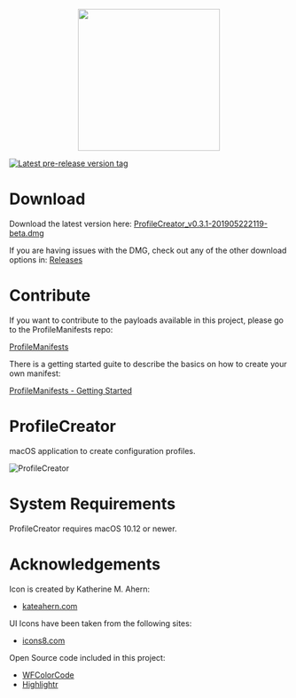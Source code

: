 <p align="center">
  <img width="256" height="256" src="https://github.com/erikberglund/ProfileCreator/blob/master/resources/wiki/256.png">
</p>

[![Latest pre-release version tag](https://img.shields.io/github/tag-date/erikberglund/ProfileCreator.svg)](https://github.com/erikberglund/ProfileCreator/releases/latest)

# Download

Download the latest version here: [ProfileCreator_v0.3.1-201905222119-beta.dmg](https://github.com/erikberglund/ProfileCreator/releases/download/v0.3.1/ProfileCreator_v0.3.1-201905222119-beta.dmg)

If you are having issues with the DMG, check out any of the other download options in: [Releases](https://github.com/erikberglund/ProfileCreator/releases)

# Contribute

If you want to contribute to the payloads available in this project, please go to the ProfileManifests repo:

[ProfileManifests](https://github.com/erikberglund/ProfileManifests)

There is a getting started guite to describe the basics on how to create your own manifest:

[ProfileManifests - Getting Started](https://github.com/erikberglund/ProfileManifests/wiki/Getting-Started)

# ProfileCreator
macOS application to create configuration profiles.

![ProfileCreator](https://github.com/erikberglund/ProfileCreator/blob/master/resources/screenshots/ProfileCreator.png)

# System Requirements
ProfileCreator requires macOS 10.12 or newer.

# Acknowledgements

Icon is created by Katherine M. Ahern:

* [kateahern.com](https://kateahern.com)

UI Icons have been taken from the following sites:

* [icons8.com](https://icons8.com)

Open Source code included in this project:

* [WFColorCode](https://github.com/1024jp/WFColorCode)
* [Highlightr](https://github.com/raspu/Highlightr)
